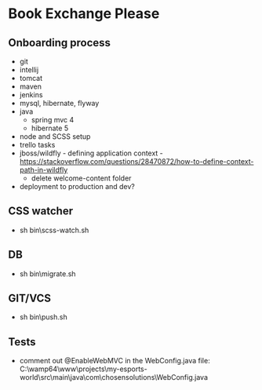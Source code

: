 # Book Exchange Please

## Onboarding process
- git
- intellij
- tomcat
- maven
- jenkins
- mysql, hibernate, flyway
- java 
    - spring mvc 4
    - hibernate 5
- node and SCSS setup
- trello tasks
- jboss/wildfly - defining application context - https://stackoverflow.com/questions/28470872/how-to-define-context-path-in-wildfly
    - delete welcome-content folder
- deployment to production and dev?
    
## CSS watcher
- sh bin\scss-watch.sh

## DB
- sh bin\migrate.sh

## GIT/VCS
- sh bin\push.sh

## Tests
- comment out @EnableWebMVC in the WebConfig.java file: C:\wamp64\www\projects\my-esports-world\src\main\java\com\chosensolutions\WebConfig.java